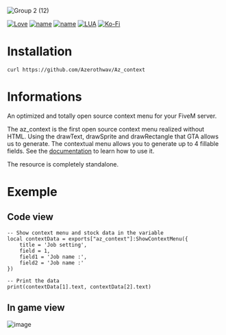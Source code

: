 ![Group 2 (12)](https://user-images.githubusercontent.com/76072277/212425057-347f91da-c8cf-4ae8-bd9a-90049860f770.png)

[![Love](http://ForTheBadge.com/images/badges/built-with-love.svg)](https://github.com/Azerothwav) [![name](https://img.shields.io/badge/Discord-7289DA?style=for-the-badge&logo=discord&logoColor=white)](https://forum.cfx.re/t/realistic-vehicle-failure-repair-fix/4887760/2) [![name](https://img.shields.io/badge/YouTube-FF0000?style=for-the-badge&logo=youtube&logoColor=white)](https://www.youtube.com/channel/UCH7coJ4d1gqh8BMMHacGQ5A) [![LUA](https://img.shields.io/badge/Lua-2C2D72?style=for-the-badge&logo=lua&logoColor=white)](https://www.lua.org) [![Ko-Fi](https://img.shields.io/badge/Ko--fi-F16061?style=for-the-badge&logo=ko-fi&logoColor=white)](https://ko-fi.com/azeroth)

# Installation
    curl https://github.com/Azerothwav/Az_context

# Informations
An optimized and totally open source context menu for your FiveM server.

The az_context is the first open source context menu realized without HTML. Using the drawText, drawSprite and drawRectangle that GTA allows us to generate.
The contextual menu allows you to generate up to 4 fillable fields. See the [documentation](https://app.gitbook.com/o/LxKye6vVccygPAOaaogf/s/EabMaragdnJ0EoBRIgs6/az_context/useful) to learn how to use it.

The resource is completely standalone.

# Exemple
## Code view
    -- Show context menu and stock data in the variable
    local contextData = exports["az_context"]:ShowContextMenu({
        title = 'Job setting', 
        field = 1, 
        field1 = 'Job name :',
        field2 = 'Job name :'
    })
    
    -- Print the data
    print(contextData[1].text, contextData[2].text)

## In game view
![image](https://user-images.githubusercontent.com/76072277/195984316-3695af8a-374c-4d01-9c91-b2cf30f53474.png)
